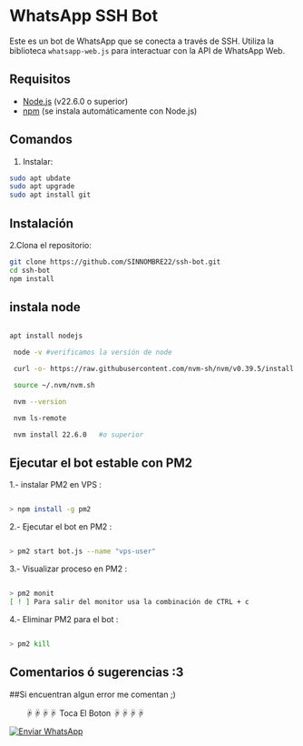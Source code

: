 # WhatsApp SSH Bot

Este es un bot de WhatsApp que se conecta a través de SSH. Utiliza la biblioteca `whatsapp-web.js` para interactuar con la API de WhatsApp Web.

## Requisitos

- [Node.js](https://nodejs.org/) (v22.6.0 o superior)
- [npm](https://www.npmjs.com/get-npm) (se instala automáticamente con Node.js)
   
## Comandos

1. Instalar:

```bash
sudo apt ubdate
sudo apt upgrade
sudo apt install git
```
## Instalación
2.Clona el repositorio:
   ```bash
   git clone https://github.com/SINNOMBRE22/ssh-bot.git
   cd ssh-bot
   npm install
   ```

## instala node
```bash

apt install nodejs

 node -v #verificamos la versión de node

 curl -o- https://raw.githubusercontent.com/nvm-sh/nvm/v0.39.5/install.sh | bash

 source ~/.nvm/nvm.sh

 nvm --version

 nvm ls-remote

 nvm install 22.6.0   #o superior
```

## Ejecutar el bot estable con PM2

1.- instalar PM2 en VPS :
```bash

> npm install -g pm2

```  

2.- Ejecutar el bot en PM2 :

```bash

> pm2 start bot.js --name "vps-user"

```
3.- Visualizar proceso en PM2 :
```bash 

> pm2 monit
[ ! ] Para salir del monitor usa la combinación de CTRL + c
```

4.- Eliminar PM2 para el bot :
```bash

> pm2 kill
```

## Comentarios ó sugerencias :3


##Si encuentran algun error me comentan ;)

　　☟☟☟☟ Toca El Boton ☟☟☟☟

[![Enviar WhatsApp](https://img.shields.io/badge/Enviar%20WhatsApp-25D366?style=for-the-badge&logo=whatsapp&logoColor=white)](https://wa.me/message/BSE4ZCEPY7ZOP1)

```
